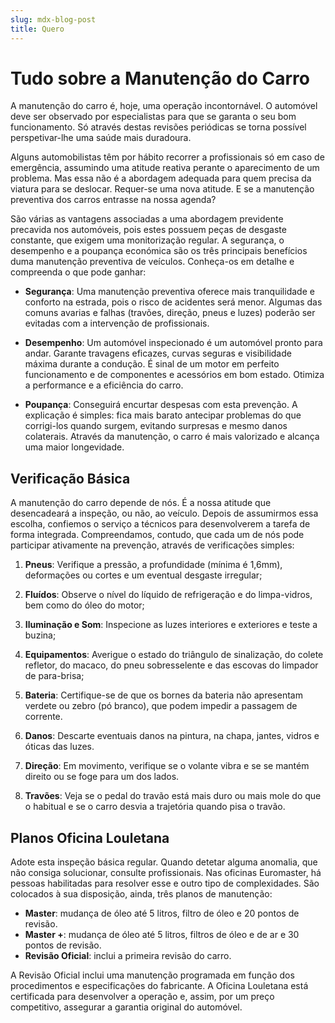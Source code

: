 ```yaml
---
slug: mdx-blog-post
title: Quero
---
```


# Tudo sobre a Manutenção do Carro

A manutenção do carro é, hoje, uma operação incontornável. O automóvel deve ser observado por especialistas para que se garanta o seu bom funcionamento. Só através destas revisões periódicas se torna possível perspetivar-lhe uma saúde mais duradoura.

Alguns automobilistas têm por hábito recorrer a profissionais só em caso de emergência, assumindo uma atitude reativa perante o aparecimento de um problema. Mas essa não é a abordagem adequada para quem precisa da viatura para se deslocar. Requer-se uma nova atitude. E se a manutenção preventiva dos carros entrasse na nossa agenda?

São várias as vantagens associadas a uma abordagem previdente precavida nos automóveis, pois estes possuem peças de desgaste constante, que exigem uma monitorização regular. A segurança, o desempenho e a poupança económica são os três principais benefícios duma manutenção preventiva de veículos. Conheça-os em detalhe e compreenda o que pode ganhar:

- **Segurança**: Uma manutenção preventiva oferece mais tranquilidade e conforto na estrada, pois o risco de acidentes será menor. Algumas das comuns avarias e falhas (travões, direção, pneus e luzes) poderão ser evitadas com a intervenção de profissionais.

- **Desempenho**: Um automóvel inspecionado é um automóvel pronto para andar. Garante travagens eficazes, curvas seguras e visibilidade máxima durante a condução. É sinal de um motor em perfeito funcionamento e de componentes e acessórios em bom estado. Otimiza a performance e a eficiência do carro.

- **Poupança**: Conseguirá encurtar despesas com esta prevenção. A explicação é simples: fica mais barato antecipar problemas do que corrigi-los quando surgem, evitando surpresas e mesmo danos colaterais. Através da manutenção, o carro é mais valorizado e alcança uma maior longevidade.

## Verificação Básica

A manutenção do carro depende de nós. É a nossa atitude que desencadeará a inspeção, ou não, ao veículo. Depois de assumirmos essa escolha, confiemos o serviço a técnicos para desenvolverem a tarefa de forma integrada. Compreendamos, contudo, que cada um de nós pode participar ativamente na prevenção, através de verificações simples:

1. **Pneus**: Verifique a pressão, a profundidade (mínima é 1,6mm), deformações ou cortes e um eventual desgaste irregular;

2. **Fluídos**: Observe o nível do líquido de refrigeração e do limpa-vidros, bem como do óleo do motor;

3. **Iluminação e Som**: Inspecione as luzes interiores e exteriores e teste a buzina;

4. **Equipamentos**: Averigue o estado do triângulo de sinalização, do colete refletor, do macaco, do pneu sobresselente e das escovas do limpador de para-brisa;

5. **Bateria**: Certifique-se de que os bornes da bateria não apresentam verdete ou zebro (pó branco), que podem impedir a passagem de corrente.

6. **Danos**: Descarte eventuais danos na pintura, na chapa, jantes, vidros e óticas das luzes.

7. **Direção**: Em movimento, verifique se o volante vibra e se se mantém direito ou se foge para um dos lados.

8. **Travões**: Veja se o pedal do travão está mais duro ou mais mole do que o habitual e se o carro desvia a trajetória quando pisa o travão.

## Planos Oficina Louletana

Adote esta inspeção básica regular. Quando detetar alguma anomalia, que não consiga solucionar, consulte profissionais. Nas oficinas Euromaster, há pessoas habilitadas para resolver esse e outro tipo de complexidades. São colocados à sua disposição, ainda, três planos de manutenção:

- **Master**: mudança de óleo até 5 litros, filtro de óleo e 20 pontos de revisão.
- **Master +**: mudança de óleo até 5 litros, filtros de óleo e de ar e 30 pontos de revisão.
- **Revisão Oficial**: inclui a primeira revisão do carro.

A Revisão Oficial inclui uma manutenção programada em função dos procedimentos e especificações do fabricante. A Oficina Louletana está certificada para desenvolver a operação e, assim, por um preço competitivo, assegurar a garantia original do automóvel.
